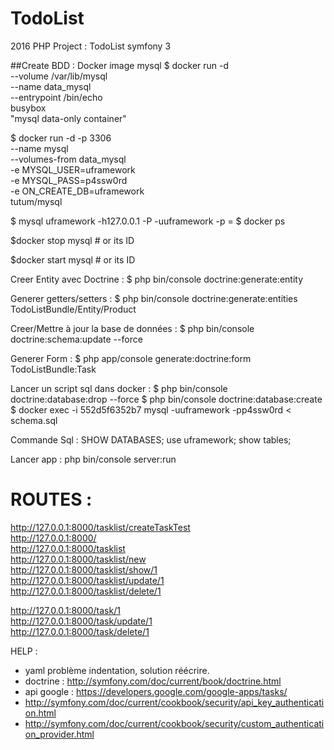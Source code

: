 # TodoList
2016 PHP Project : TodoList symfony 3

##Create BDD : Docker image mysql
$ docker run -d \
    --volume /var/lib/mysql \
    --name data_mysql \
    --entrypoint /bin/echo \
    busybox \
    "mysql data-only container"


$ docker run -d -p 3306 \
    --name mysql \
    --volumes-from data_mysql \
    -e MYSQL_USER=uframework \
    -e MYSQL_PASS=p4ssw0rd \
    -e ON_CREATE_DB=uframework \
    tutum/mysql


$ mysql uframework -h127.0.0.1 -P<assigned port> -uuframework -p
<assigned port> = $ docker ps

$docker stop mysql # or its ID

$docker start mysql # or its ID


Creer Entity avec Doctrine : $ php bin/console doctrine:generate:entity

Generer getters/setters : $ php bin/console doctrine:generate:entities TodoListBundle/Entity/Product

Creer/Mettre à jour la base de données : $ php bin/console doctrine:schema:update --force

Generer Form : $ php app/console generate:doctrine:form TodoListBundle:Task

Lancer un script sql dans docker :
$ php bin/console doctrine:database:drop --force
$ php bin/console doctrine:database:create
$ docker exec -i 552d5f6352b7 mysql -uuframework -pp4ssw0rd < schema.sql

Commande Sql :
SHOW DATABASES;
use uframework;
show tables;



Lancer app : php bin/console server:run

# ROUTES :
http://127.0.0.1:8000/tasklist/createTaskTest  
http://127.0.0.1:8000/  
http://127.0.0.1:8000/tasklist  
http://127.0.0.1:8000/tasklist/new  
http://127.0.0.1:8000/tasklist/show/1  
http://127.0.0.1:8000/tasklist/update/1  
http://127.0.0.1:8000/tasklist/delete/1  
     
http://127.0.0.1:8000/task/1  
http://127.0.0.1:8000/task/update/1  
http://127.0.0.1:8000/task/delete/1  


HELP : 
- yaml problème indentation, solution réécrire.
- doctrine : http://symfony.com/doc/current/book/doctrine.html 
- api google : https://developers.google.com/google-apps/tasks/
- http://symfony.com/doc/current/cookbook/security/api_key_authentication.html
- http://symfony.com/doc/current/cookbook/security/custom_authentication_provider.html
